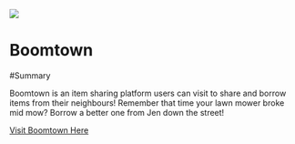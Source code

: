 ![](https://preview.ibb.co/iKXsXx/Screen_Shot_2018_03_20_at_12_25_42_AM.png)
# Boomtown

#Summary 

Boomtown is an item sharing platform users can visit to share and borrow items from their neighbours! Remember that time your lawn mower broke mid mow? Borrow a better one from Jen down the street!

[Visit Boomtown Here](http://maxccpage-boomtown.herokuapp.com)

